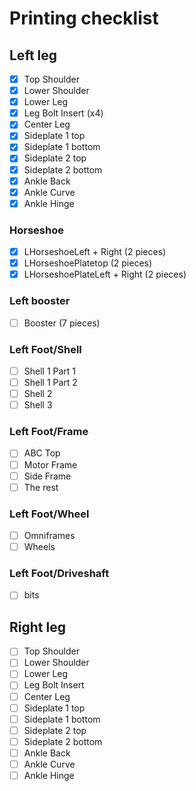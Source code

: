 # Printing checklist

## Left leg
- [x] Top Shoulder
- [x] Lower Shoulder
- [x] Lower Leg
- [x] Leg Bolt Insert (x4)
- [x] Center Leg
- [x] Sideplate 1 top
- [x] Sideplate 1 bottom
- [x] Sideplate 2 top
- [x] Sideplate 2 bottom
- [x] Ankle Back
- [x] Ankle Curve
- [x] Ankle Hinge
### Horseshoe
- [x] LHorseshoeLeft + Right (2 pieces)
- [x] LHorseshoePlatetop (2 pieces)
- [x] LHorseshoePlateLeft + Right (2 pieces)
### Left booster
- [ ] Booster (7 pieces)
### Left Foot/Shell
- [ ] Shell 1 Part 1
- [ ] Shell 1 Part 2
- [ ] Shell 2
- [ ] Shell 3
### Left Foot/Frame
- [ ] ABC Top
- [ ] Motor Frame
- [ ] Side Frame
- [ ] The rest
### Left Foot/Wheel
- [ ] Omniframes
- [ ] Wheels
### Left Foot/Driveshaft
- [ ] bits

## Right leg
- [ ] Top Shoulder
- [ ] Lower Shoulder
- [ ] Lower Leg
- [ ] Leg Bolt Insert
- [ ] Center Leg
- [ ] Sideplate 1 top
- [ ] Sideplate 1 bottom
- [ ] Sideplate 2 top
- [ ] Sideplate 2 bottom
- [ ] Ankle Back
- [ ] Ankle Curve
- [ ] Ankle Hinge
